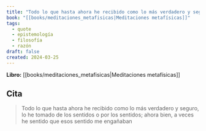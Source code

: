 ```yaml
---
title: "Todo lo que hasta ahora he recibido como lo más verdadero y seguro, lo he tomado..."
book: "[[books/meditaciones_metafisicas|Meditaciones metafísicas]]"
tags:
  - quote
  - epistemología
  - filosofía
  - razón
draft: false
created: 2024-03-25
---
```


**Libro:** [[books/meditaciones_metafisicas|Meditaciones metafísicas]]

## Cita
> Todo lo que hasta ahora he recibido como lo más verdadero y seguro, lo he tomado de los sentidos o por los sentidos; ahora bien, a veces he sentido que esos sentido me engañaban
